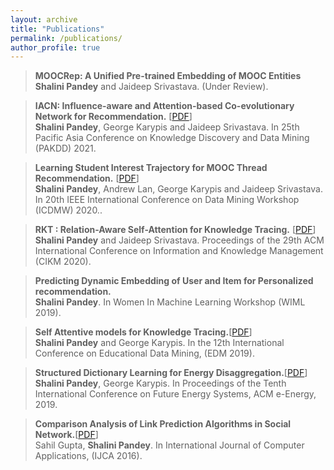 ```yaml
---
layout: archive
title: "Publications"
permalink: /publications/
author_profile: true
---
```

> **MOOCRep: A Unified Pre-trained Embedding of MOOC Entities** <br/>
> **Shalini Pandey** and Jaideep Srivastava. (Under Review).

> **IACN: Influence-aware and Attention-based Co-evolutionary Network for Recommendation.**  [[PDF](https://arxiv.org/abs/2103.02866)] <br/>
> **Shalini Pandey**, George Karypis and Jaideep Srivastava. In 25th Pacific Asia Conference on Knowledge Discovery and Data Mining (PAKDD) 2021.

> **Learning Student Interest Trajectory for MOOC Thread Recommendation.** [[PDF](https://ieeexplore.ieee.org/abstract/document/9346454)]<br/>
> **Shalini Pandey**, Andrew Lan, George Karypis and Jaideep Srivastava. In 20th IEEE International Conference on Data Mining Workshop (ICDMW) 2020..

> **RKT : Relation-Aware Self-Attention for Knowledge Tracing.** [[PDF](https://dl.acm.org/doi/abs/10.1145/3340531.3411994)]<br/>
> **Shalini Pandey** and Jaideep Srivastava. Proceedings of the 29th ACM International Conference on Information and Knowledge Management (CIKM 2020).

> **Predicting Dynamic Embedding of User and Item for Personalized recommendation.** <br/>
> **Shalini Pandey**. In Women In Machine Learning Workshop (WIML 2019).

> **Self Attentive models for Knowledge Tracing.**[[PDF](https://arxiv.org/abs/1907.06837)] <br/>
> **Shalini Pandey** and George Karypis. In the 12th International Conference on Educational Data Mining, (EDM 2019).

> **Structured Dictionary Learning for Energy Disaggregation.**[[PDF](https://arxiv.org/abs/1907.06581)] <br/>
> **Shalini Pandey**, George Karypis. In Proceedings of the Tenth International Conference on Future Energy Systems, ACM e-Energy, 2019.

> **Comparison Analysis of Link Prediction Algorithms in Social Network.**[[PDF](https://pdfs.semanticscholar.org/bb5e/9530cd210474a2b7ac5b263c8eea888a740e.pdf)] <br/>
> Sahil Gupta, **Shalini Pandey**. In International Journal of Computer Applications, (IJCA 2016).
